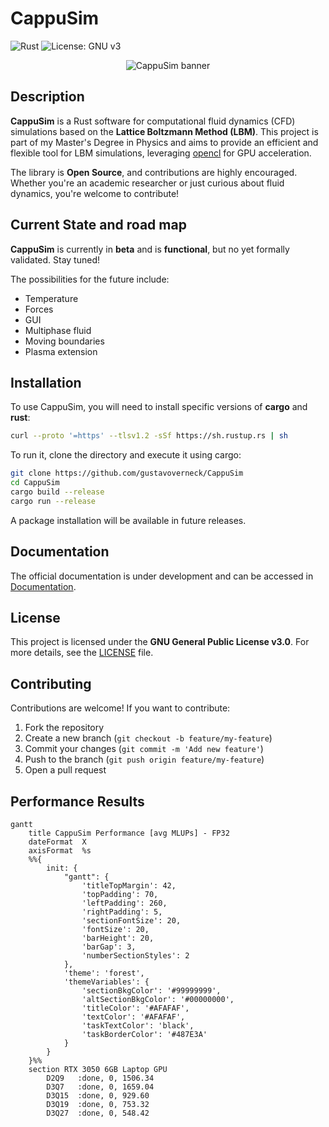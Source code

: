 # CappuSim
![Rust](https://img.shields.io/badge/rust-%23000000.svg?style=for-the-badge&logo=rust&logoColor=white) ![License: GNU v3](https://img.shields.io/badge/License-GNU%20v3-blue.svg)  

<p align="center">
  <img src="https://github.com/user-attachments/assets/fc920e2a-e6f2-48cb-a463-5ead9f9dd9b1" alt="CappuSim banner"/>
</p>

## Description  
**CappuSim** is a Rust software for computational fluid dynamics (CFD) simulations based on the **Lattice Boltzmann Method (LBM)**. This project is part of my Master's Degree in Physics and aims to provide an efficient and flexible tool for LBM simulations, leveraging [opencl](https://www.khronos.org/opencl/) for GPU acceleration.  

The library is **Open Source**, and contributions are highly encouraged. Whether you're an academic researcher or just curious about fluid dynamics, you're welcome to contribute!  

## Current State and road map
**CappuSim** is currently in **beta** and is **functional**, but no yet formally validated. Stay tuned!

The possibilities for the future include:
- Temperature
- Forces
- GUI
- Multiphase fluid
- Moving boundaries
- Plasma extension

## Installation  
To use CappuSim, you will need to install specific versions of **cargo** and **rust**: 

```bash
curl --proto '=https' --tlsv1.2 -sSf https://sh.rustup.rs | sh
```
To run it, clone the directory and execute it using cargo:

```bash
git clone https://github.com/gustavoverneck/CappuSim
cd CappuSim
cargo build --release
cargo run --release
```

A package installation will be available in future releases.

## Documentation
The official documentation is under development and can be accessed in [Documentation](https://gustavoverneck.github.io/CappuSim/).  

## License  
This project is licensed under the **GNU General Public License v3.0**. For more details, see the [LICENSE](LICENSE) file.  

## Contributing  
Contributions are welcome! If you want to contribute:  
1. Fork the repository  
2. Create a new branch (`git checkout -b feature/my-feature`)  
3. Commit your changes (`git commit -m 'Add new feature'`)  
4. Push to the branch (`git push origin feature/my-feature`)  
5. Open a pull request

## Performance Results
```mermaid
gantt
    title CappuSim Performance [avg MLUPs] - FP32
    dateFormat  X
    axisFormat  %s
    %%{
        init: {
            "gantt": {
                'titleTopMargin': 42,
                'topPadding': 70,
                'leftPadding': 260,
                'rightPadding': 5,
                'sectionFontSize': 20,
                'fontSize': 20,
                'barHeight': 20,
                'barGap': 3,
                'numberSectionStyles': 2
            },
            'theme': 'forest',
            'themeVariables': {
                'sectionBkgColor': '#99999999',
                'altSectionBkgColor': '#00000000',
                'titleColor': '#AFAFAF',
                'textColor': '#AFAFAF',
                'taskTextColor': 'black',
                'taskBorderColor': '#487E3A'
            }
        }
    }%%
    section RTX 3050 6GB Laptop GPU
        D2Q9   :done, 0, 1506.34
        D3Q7   :done, 0, 1659.04
        D3Q15  :done, 0, 929.60
        D3Q19  :done, 0, 753.32
        D3Q27  :done, 0, 548.42
```